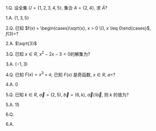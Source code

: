 1.Q. 设全集 $U=\{1,2,3,4,5\}$, 集合 $A=\{2,4\}$, 求 $\bar{A}$?

1.A. $\{1, 3, 5\}$

2.Q. 已知 $f(x) = \begin{cases}\sqrt{x}, x > 0 \\1, x \leq 0\end{cases}$, $f(3)=$?

2.A. $\sqrt{3}$

3.Q. 已知 $x \in R$, $x^2 - 2x - 3 < 0$的解集为?

3.A. $(-1,3)$

4.Q. 已知 $F(x) = x^3 + a$, 已知 $F(x)$ 是奇函数, $x \in R$, $a=$?

4.A. $0$

5.Q. 已知 $k \in R$, $\vec{a}=(2,5)$, $\vec{b}=(6,k)$, $\vec{a}//\vec{b}$, 则 $k$ 的值为?

5.A. $15$

6.Q. 

6.A.